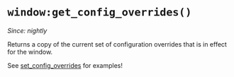 # `window:get_config_overrides()`

*Since: nightly*

Returns a copy of the current set of configuration overrides that is in effect
for the window.

See [set_config_overrides](set_config_overrides.md) for examples!

